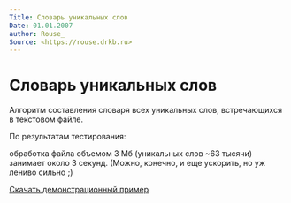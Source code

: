 ```yaml
---
Title: Словарь уникальных слов
Date: 01.01.2007
author: Rouse_
Source: <https://rouse.drkb.ru>
---
```



Словарь уникальных слов
=======================

Алгоритм составления словаря всех уникальных слов,
встречающихся в текстовом файле.

По результатам тестирования:

обработка файла объемом 3 Мб (уникальных слов ~63 тысячи) занимает около 3 секунд.
(Можно, конечно, и еще ускорить, но уж лениво сильно ;)

[Скачать демонстрационный пример](dict.zip)

